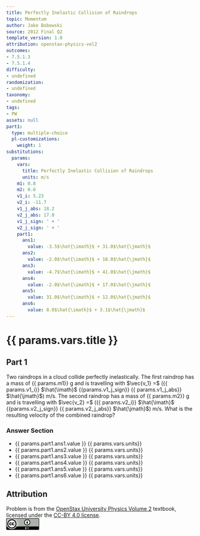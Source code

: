 ```yaml
---
title: Perfectly Inelastic Collision of Raindrops
topic: Momentum
author: Jake Bobowski
source: 2012 Final Q2
template_version: 1.0
attribution: openstax-physics-vol2
outcomes:
- 7.5.1.3
- 7.5.1.4
difficulty:
- undefined
randomization:
- undefined
taxonomy:
- undefined
tags:
- PW
assets: null
part1:
  type: multiple-choice
  pl-customizations:
    weight: 1
substitutions:
  params:
    vars:
      title: Perfectly Inelastic Collision of Raindrops
      units: m/s
    m1: 0.8
    m2: 0.6
    v1_i: 5.23
    v2_i: -11.7
    v1_j_abs: 18.2
    v2_j_abs: 17.0
    v1_j_sign: ' + '
    v2_j_sign: ' + '
    part1:
      ans1:
        value: -3.5$\hat{\imath}$ + 31.0$\hat{\jmath}$
      ans2:
        value: -2.0$\hat{\imath}$ + 18.0$\hat{\jmath}$
      ans3:
        value: -4.7$\hat{\imath}$ + 41.0$\hat{\jmath}$
      ans4:
        value: -2.0$\hat{\imath}$ + 17.0$\hat{\jmath}$
      ans5:
        value: 31.0$\hat{\imath}$ + 12.0$\hat{\jmath}$
      ans6:
        value: 8.0$\hat{\imath}$ + 3.1$\hat{\jmath}$
---
```

# {{ params.vars.title }}
## Part 1

Two raindrops in a cloud collide perfectly inelastically. The first raindrop has a mass of {{ params.m1}} g and is travelling with $\vec{v_1} =$ ({{ params.v1_i}} $\hat{\imath}$ {{params.v1_j_sign}} {{ params.v1_j_abs}} $\hat{\jmath}$) m/s. The second raindrop has a mass of {{ params.m2}} g and is travelling with $\vec{v_2} =$ ({{ params.v2_i}} $\hat{\imath}$ {{params.v2_j_sign}} {{ params.v2_j_abs}} $\hat{\jmath}$) m/s. What is the resulting velocity of the combined raindrop?

### Answer Section

- {{ params.part1.ans1.value }} {{ params.vars.units}}
- {{ params.part1.ans2.value }} {{ params.vars.units}}
- {{ params.part1.ans3.value }} {{ params.vars.units}}
- {{ params.part1.ans4.value }} {{ params.vars.units}}
- {{ params.part1.ans5.value }} {{ params.vars.units}}
- {{ params.part1.ans6.value }} {{ params.vars.units}}

## Attribution

Problem is from the [OpenStax University Physics Volume 2](https://openstax.org/details/books/university-physics-volume-2) textbook, licensed under the [CC-BY 4.0 license](https://creativecommons.org/licenses/by/4.0/).<br>![Image representing the Creative Commons 4.0 BY license.](https://raw.githubusercontent.com/firasm/bits/master/by.png)